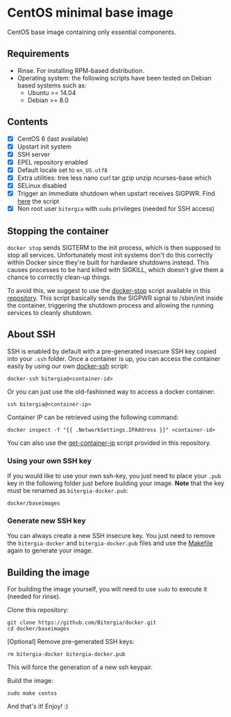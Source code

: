 # CentOS minimal base image

CentOS base image containing only essential components.

## Requirements

* Rinse. For installing RPM-based distribution. 
* Operating system: the following scripts have been tested on Debian based systems such as:
    * Ubuntu >= 14.04
    * Debian >= 8.0 

## Contents

- [x] CentOS 6 (last available)
- [x] Upstart init system
- [x] SSH server 
- [x] EPEL repository enabled
- [x] Default locale set to `en_US.utf8`
- [x] Extra utilities: tree less nano curl tar gzip unzip ncurses-base which
- [x] SELinux disabled
- [x] Trigger an immediate shutdown when upstart receives SIGPWR. Find [here](https://github.com/Bitergia/docker/blob/master/baseimages/centos/shutdown.conf) the script
- [x] Non root user `bitergia` with `sudo` privileges (needed for SSH access)

## Stopping the container

`docker stop` sends SIGTERM to the init process, which is then supposed to stop all services. Unfortunately most init systems don't do this correctly within Docker since they're built for hardware shutdowns instead. This causes processes to be hard killed with SIGKILL, which doesn't give them a chance to correctly clean-up things.

To avoid this, we suggest to use the [docker-stop](https://github.com/Bitergia/docker/tree/master/utils#docker-stop) script available in this [repository](https://github.com/Bitergia/docker/tree/master/utils). This script basically sends the SIGPWR signal to /sbin/init inside the container, triggering the shutdown process and allowing the running services to cleanly shutdown.

## About SSH

SSH is enabled by default with a pre-generated insecure SSH key copied into your `.ssh` folder. Once a container is up, you can access the container easily by using our own [docker-ssh](https://github.com/Bitergia/docker/tree/master/utils#docker-ssh) script:

```
docker-ssh bitergia@<container-id>
```

Or you can just use the old-fashioned way to access a docker container: 

```
ssh bitergia@<container-ip>
```

Container IP can be retrieved using the following command:

```
docker inspect -f "{{ .NetworkSettings.IPAddress }}" <container-id>
```

You can also use the [get-container-ip](https://github.com/Bitergia/docker/tree/master/utils#get-container-ip) script provided in this repository. 

### Using your own SSH key

If you would like to use your own ssh-key, you just need to place your `.pub` key in the following folder just before building your image. **Note** that the key must be renamed as `bitergia-docker.pub`:

```
docker/baseimages
```
### Generate new SSH key

You can always create a new SSH insecure key. You just need to remove the `bitergia-docker` and `bitergia-docker.pub` files and use the [Makefile](https://github.com/Bitergia/docker/blob/master/baseimages/Makefile#L49) again to generate your image.

## Building the image

For building the image yourself, you will need to use `sudo` to execute it (needed for rinse).

Clone this repository:

```
git clone https://github.com/Bitergia/docker.git
cd docker/baseimages
```
[Optional] Remove pre-generated SSH keys:

```
rm bitergia-docker bitergia-docker.pub
```
This will force the generation of a new ssh keypair.

Build the image:

```
sudo make centos
```

And that's it! Enjoy! :)

